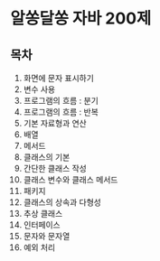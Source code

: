 # 알쏭달쏭 자바 200제
## 목차
01. 화면에 문자 표시하기
02. 변수 사용 
03. 프로그램의 흐름 : 분기 
04. 프로그램의 흐름 : 반복 
05. 기본 자료형과 연산 
06. 배열 
07. 메서드 
08. 클래스의 기본 
09. 간단한 클래스 작성 
10. 클래스 변수와 클래스 메서드 
11. 패키지 
12. 클래스의 상속과 다형성 
13. 추상 클래스 
14. 인터페이스 
15. 문자와 문자열 
16. 예외 처리
